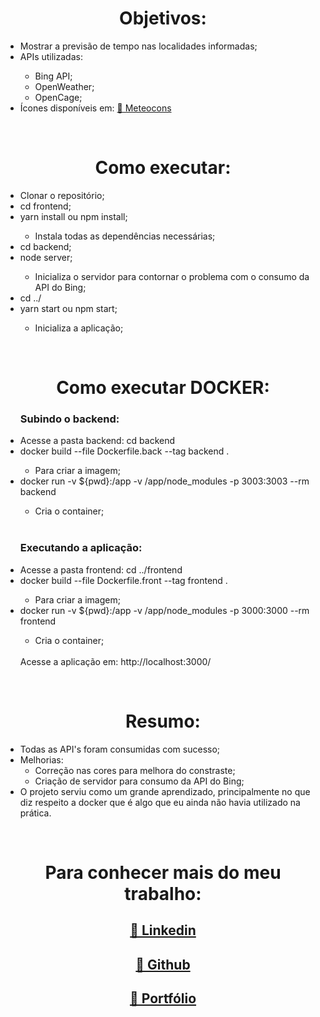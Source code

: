 <h1 align="center"> Objetivos: </h1>
<ul>
    <li>Mostrar a previsão de tempo nas localidades informadas;</li>
    <li>APIs utilizadas:</li>  
    <ul>
        <li>Bing API;</li>
        <li>OpenWeather;</li>
        <li>OpenCage;</li>  
    </ul>
    <li>Ícones disponíveis em: <a href=" http://www.alessioatzeni.com/meteocons/">🔗 Meteocons</a></li>
</ul>
<br>

<h1 align="center"> Como executar: </h1>
<ul>
    <li>Clonar o repositório;</li>
    <li>cd frontend;</li>
    <li>yarn install ou npm install;</li>
    <ul>
      <li>Instala todas as dependências necessárias;</li>
    </ul>
    <li>cd backend;</li>
    <li>node server;</li>
    <ul>
      <li>Inicializa o servidor para contornar o problema com o consumo da API do Bing;</li>
    </ul>
    <li>cd ../</li>
    <li>yarn start ou npm start;</li>
    <ul>
      <li>Inicializa a aplicação;</li>
    </ul>
</ul>
<br>

<h1 align="center"> Como executar DOCKER: </h1>
<ul>
    <h3>Subindo o backend:</h3>
    <li>Acesse a pasta backend: cd backend</li>
    <li>docker build --file Dockerfile.back --tag backend .</li>
    <ul><li>Para criar a imagem;</li></ul>
    <li>docker run -v ${pwd}:/app -v /app/node_modules -p 3003:3003 --rm backend</li>
    <ul><li>Cria o container;</li></ul>
    <br>
    <h3>Executando a aplicação:</h3>
    <li>Acesse a pasta frontend: cd ../frontend</li>
    <li>docker build --file Dockerfile.front --tag frontend .</li>
    <ul><li>Para criar a imagem;</li></ul>
    <li>
    docker run -v ${pwd}:/app -v /app/node_modules -p 3000:3000 --rm frontend
    </li>
    <ul><li>Cria o container;</li></ul>
<br>
    Acesse a aplicação em: http://localhost:3000/    
</ul>
<br>

<h1 align="center">Resumo: </h1>
    <ul>
    <li>Todas as API's foram consumidas com sucesso;</li>
    <li>Melhorias:
        <ul>
            <li>Correção nas cores para melhora do constraste;</li>
            <li>Criação de servidor para consumo da API do Bing;</li>
        </ul>
    </li>
    <li>O projeto serviu como um grande aprendizado, principalmente no que diz respeito a docker que é algo que eu ainda não havia utilizado na prática.</li>
</ul>
<br>

<h1 align="center">Para conhecer mais do meu trabalho: </h1>

<h2 align="center">
    <a href="https://www.linkedin.com/in/jo%C3%A3o-lucas-marcelino-075961190/">🔗 Linkedin</a>
</h2>
<h2 align="center">
    <a href="https://github.com/joaomarccelino">🔗 Github</a>
</h2>
<h2 align="center">
    <a href="https://joaomarccelino.github.io/">🔗 Portfólio</a>
</h2>